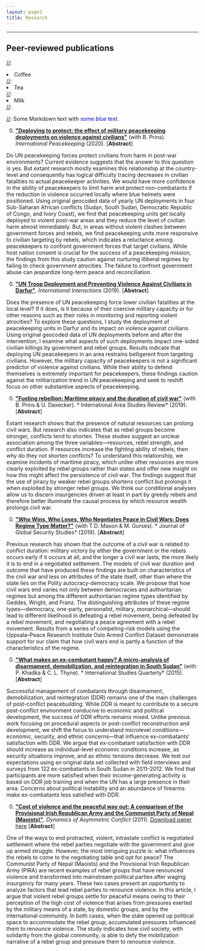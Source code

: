 ```yaml
---
layout: page2
title: Research
---
```

<style>
p.small {
    line-height: 0.5;
}
.abstract {
  display: none;
  padding: 15px 25px;
  margin: 0 5px 10px 5px;
  background-color: #EEE;
}

div .p {
    padding: 5px 0 10px 0;

}
.cl{
    font-weight: bolder;
}

.place_holder {
    height: 10px;
}
</style>



***
## Peer-reviewed publications

[//]:<ol reversed>
[//]:  <li>Coffee</li>
[//]:  <li>Tea</li>
[//]:  <li>Milk</li>
[//]:</ol>

[//]: Some Markdown text with <span style="color:blue">some *blue* text</span>.

0. [**"Deploying to protect: the effect of military peacekeeping deployments on violence against civilians"**](https://doi.org/10.1080/13533312.2019.1660166) (with B. Prins). *International Peacekeeping* (2020). [<a class='cl'>Abstract</a>]
    <p class="abstract">
Do UN peacekeeping forces protect civilians from harm in post-war environments? Current evidence suggests that the answer to this question is yes. But extant research mostly examines this relationship at the country-level and consequently has logical difficulty tracing decreases in civilian fatalities to actual peacekeeper activities. We would have more confidence in the ability of peacekeepers to limit harm and protect non-combatants if the reduction in violence occurred locally where blue helmets were positioned. Using original geocoded data of yearly UN deployments in four Sub-Saharan African conflicts (Sudan, South Sudan, Democratic Republic of Congo, and Ivory Coast), we find that peacekeeping units get locally deployed to violent post-war areas and they reduce the level of civilian harm almost immediately. But, in areas without violent clashes between government forces and rebels, we find peacekeeping units more responsive to civilian targeting by rebels, which indicates a reluctance among peacekeepers to confront government forces that target civilians. While host nation consent is crucial for the success of a peacekeeping mission, the findings from this study caution against nurturing illiberal regimes by failing to check government atrocities. The failure to confront government abuse can jeopardize long-term peace and reconciliation.
    </p> <p> </p>
    
      
    
0. [**"UN Troop Deployment and Preventing Violence Against Civilians in Darfur"**](https://doi.org/10.1080/03050629.2019.1593161). *International Interactions* (2019). [<a class='cl'>Abstract</a>]
    <p class="abstract">
Does the presence of UN peacekeeping force lower civilian fatalities at the local level? If it does, is it because of their coercive military capacity or for other reasons such as their roles in monitoring and reporting violent atrocities? To explore these questions, I study the deployment of peacekeeping units in Darfur and its impact on violence against civilians. Using original geocoded data of UN deployments before and after the intervention, I examine what aspects of such deployments impact one-sided civilian killings by government and rebel groups. Results indicate that deploying UN peacekeepers in an area restrains belligerent from targeting civilians. However, the military capacity of peacekeepers is not a significant predictor of violence against civilians. While their ability to defend themselves is extremely important for peacekeepers, these findings caution against the militarization trend in UN peacekeeping and seek to reshift focus on other substantive aspects of peacekeeping.
    </p> <p> </p> 
    
    
    
    
    
0. [**"Fueling rebellion: Maritime piracy and the duration of civil war"**](https://doi.org/10.1177/2233865919833975) (with B. Prins & U. Daxecker). *
International Area Studies Review* (2019). [<a class='cl'>Abstract</a>]
    <p class="abstract">
Extant research shows that the presence of natural resources can prolong civil wars. But research also indicates that as rebel groups become stronger, conflicts tend to shorten. These studies suggest an unclear association among the three variables—resources, rebel strength, and conflict duration. If resources increase the fighting ability of rebels, then why do they not shorten conflicts? To understand this relationship, we examine incidents of maritime piracy, which unlike other resources are more clearly exploited by rebel groups rather than states and offer new insight on how this might affect the persistence of civil war. The findings suggest that the use of piracy by weaker rebel groups shortens conflict but prolongs it when exploited by stronger rebel groups. We think our conditional analyses allow us to discern insurgencies driven at least in part by greedy rebels and therefore better illuminate the causal process by which resource wealth prolongs civil war.
    </p> <p> </p>
    
    
 0. [**"Who Wins, Who Loses, Who Negotiates Peace in Civil Wars: Does Regime Type Matter?"**](https://doi.org/10.1093/jogss/ogz011) (with T.D. Mason & M. Gurses). *
Journal of Global Security Studies* (2019). [<a class='cl'>Abstract</a>]
    <p class="abstract">
Previous research has shown that the outcome of a civil war is related to conflict duration: military victory by either the government or the rebels occurs early if it occurs at all, and the longer a civil war lasts, the more likely it is to end in a negotiated settlement. The models of civil war duration and outcome that have produced these findings are built on characteristics of the civil war and less on attributes of the state itself, other than where the state lies on the Polity autocracy-democracy scale. We propose that how civil wars end varies not only between democracies and authoritarian regimes but among the different authoritarian regime types identified by Geddes, Wright, and Franz. The distinguishing attributes of these regime types—democracy, one-party, personalist, military, monarchical—should lead to different likelihood in defeating a rebel movement, being defeated by a rebel movement, and negotiating a peace agreement with a rebel movement. Results from a series of competing-risk models using the Uppsala–Peace Research Institute Oslo Armed Conflict Dataset demonstrate support for our claim that how civil wars end is partly a function of the characteristics of the regime.
    </p> <p> </p>
    

0. [**"What makes an ex-combatant happy? A micro-analysis of disarmament, demobilization, and reintegration in South Sudan"**](https://doi.org/10.1111/isqu.12186) (with P. Khadka & C. L. Thyne). *
International Studies Quarterly* (2015). [<a class='cl'>Abstract</a>]
    <p class="abstract">
Successful management of combatants through disarmament, demobilization, and reintegration (DDR) remains one of the main challenges of post-conflict peacebuilding. While DDR is meant to contribute to a secure post-conflict environment conducive to economic and political development, the success of DDR efforts remains mixed. Unlike previous work focusing on procedural aspects or post-conflict reconstruction and development, we shift the focus to understand microlevel conditions—economic, security, and ethnic concerns—that influence ex-combatants' satisfaction with DDR. We argue that ex-combatant satisfaction with DDR should increase as individual-level economic conditions increase, as security situations improve, and as ethnic tensions decrease. We test our expectations using an original data set collected with field interviews and surveys from 122 ex-combatants in South Sudan in 2011–2012. We find that participants are more satisfied when their income-generating activity is based on DDR job training and when the UN has a large presence in their area. Concerns about political instability and an abundance of firearms make ex-combatants less satisfied with DDR.
    </p> <p> </p>
    

0. [**"Cost of violence and the peaceful way out: A comparison of the Provisional Irish Republican Army and the Communist Party of Nepal (Maoists)"**](https://doi.org/10.1080/17467586.2011.575170). *Dynamics of Asymmetric Conflict* (2011). [Download paper here](https://www.researchgate.net/profile/Anup_Phayal/publication/233070516_Cost_of_violence_and_the_peaceful_way_out_A_comparison_of_the_Provisional_Irish_Republican_Army_and_the_Communist_Party_of_Nepal_Maoists/links/5c71f8dea6fdcc471595ff3f/Cost-of-violence-and-the-peaceful-way-out-A-comparison-of-the-Provisional-Irish-Republican-Army-and-the-Communist-Party-of-Nepal-Maoists.pdf) [<a class='cl'>Abstract</a>]
    <p class="abstract">
One of the ways to end protracted, violent, intrastate conflict is negotiated settlement where the rebel parties negotiate with the government and give up armed struggle. However, the most intriguing puzzle is: what influences the rebels to come to the negotiating table and opt for peace? The Communist Party of Nepal (Maoists) and the Provisional Irish Republican Army (PIRA) are recent examples of rebel groups that have renounced violence and transformed into mainstream political parties after waging insurgency for many years. These two cases present an opportunity to analyze factors that lead rebel parties to renounce violence. In this article, I argue that violent rebel groups settle for peaceful means owing to their perception of the high cost of violence that arises from pressures exerted by the military means of a state, by domestic groups, and by the international community. In both cases, when the state opened up political space to accommodate the rebel group, accumulated pressures influenced them to renounce violence. The study indicates how civil society, with solidarity from the global community, is able to defy the mobilization narrative of a rebel group and pressure them to renounce violence.
    </p> <p> </p>




